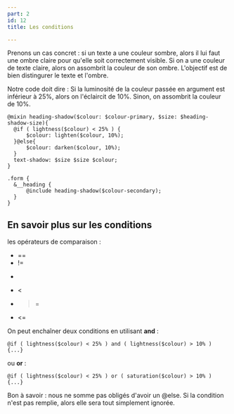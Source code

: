 ```yaml
---
part: 2
id: 12
title: Les conditions

---
```

Prenons un cas concret : si un texte a une couleur sombre, alors il lui faut une ombre claire pour qu'elle soit correctement visible. Si on a une couleur de texte claire, alors on assombrit la couleur de son ombre. L'objectif est de bien distingurer le texte et l'ombre.

Notre code doit dire : Si la luminosité de la couleur passée en argument est inférieur à 25%, alors on l'éclaircit de 10%. Sinon, on assombrit la couleur de 10%.

    @mixin heading-shadow($colour: $colour-primary, $size: $heading-shadow-size){
      @if ( lightness($colour) < 25% ) {
          $colour: lighten($colour, 10%);
      }@else{
          $colour: darken($colour, 10%);
      }
      text-shadow: $size $size $colour;
    }

    .form {
      &__heading {
          @include heading-shadow($colour-secondary);
      }
    }

## En savoir plus sur les conditions

les opérateurs de comparaison :

* ==
* !=
* >
* <
* >=
* <=

On peut enchaîner deux conditions en utilisant **and** :

    @if ( lightness($colour) < 25% ) and ( lightness($colour) > 10% ) {...}

ou **or** :

    @if ( lightness($colour) < 25% ) or ( saturation($colour) > 10% ) {...}        

Bon à savoir : nous ne somme pas obligés d'avoir un @else. Si la condition n'est pas remplie, alors elle sera tout simplement ignorée.